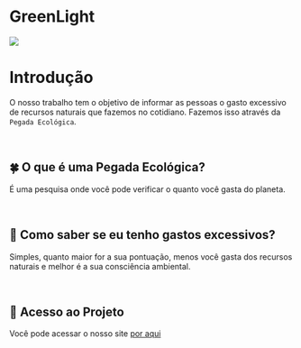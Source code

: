 <h1 style="color: light green;"> GreenLight </h1> 
<img src= "http://img.shields.io/static/v1?label=STATUS&message=EM%20DESENVOLVIMENTO&color=GREEN&style=for-the-badge"/>


# Introdução
O nosso trabalho tem o objetivo de informar as pessoas o gasto excessivo de recursos naturais que fazemos no cotidiano. 
Fazemos isso através da `Pegada Ecológica`. 

<br>


## 🍀 O que é uma Pegada Ecológica?
 É uma pesquisa onde você pode verificar o quanto você gasta do planeta.

<br>


## :eyes: Como saber se eu tenho gastos excessivos?
 Simples, quanto maior for a sua pontuação, menos você gasta dos recursos naturais e melhor é a sua consciência ambiental.

<br>


## :file_folder: Acesso ao Projeto
 Você pode acessar o nosso site <a href="https:\\www.greenlight.dev.br" >por aqui</a> 
